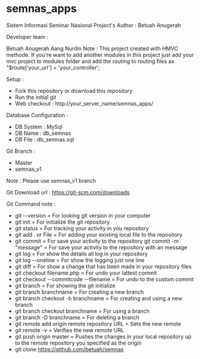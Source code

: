 # semnas_apps

Sistem Informasi Seminar Nasional Project's
Author : Betuah Anugerah

Developer team :

Betuah Anugerah
Aang
Nurdin
Note : This project created with HMVC methode. If you're want to add another modules in this project just add your mvc project to modules folder and add the routing to routing files as "$route['your_url'] = 'your_controller';

Setup :
- Fork this repository or download this repository
- Run the initial git
- Web checkout : http://your_server_name/semnas_apps/

Database Configuration :
- DB System : MySql
- DB Name   : db_semnas
- DB File   : db_semnas.sql

Git Branch :
- Master
- semnas_v1

Note : Please use semnas_v1 branch

Git Download url :
https://git-scm.com/downloads

Git Command note :
- git --version                           = For looking git version in your computer
- git init                                = For initialize the git repository
- git status                              = For tracking your activity in you repository
- git add . or File                       = For adding your existing local file to the repository
- git commit                              = For save your activity to the repository
  git commit -m "message"                 = For save your activity to the repository with an message
- git log                                 = For show the details all log in your repository
- git log --oneline                       = For show the logging just one line
- git diff                                = For show a change that has been made in your repository files
- git checkout filename.php               = For undo your lattest commit
- git checkout --commitcode --filename    = For undo to the custom commit
- git branch                              = For showing the git initialize
- git branch branchname                   = For creating a new branch
- git branch checkout -b branchname       = For creating and using a new branch
- git branch checkout branchname          = For using a branch
- git branch -D branchname                = For deleting a branch
- git remote add origin remote repository URL = Sets the new remote
- git remote -v                           = Verifies the new remote URL
- git push origin master                  = Pushes the changes in your local repository up to the remote repository you specified as the origin
- git clone https://github.com/betuah/semnas
